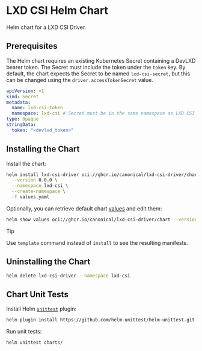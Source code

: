 # LXD CSI Helm Chart

Helm chart for a LXD CSI Driver.

## Prerequisites

The Helm chart requires an existing Kubernetes Secret containing a DevLXD bearer token. The Secret must include the token under the `token` key.
By default, the chart expects the Secret to be named `lxd-csi-secret`, but this can be changed using the `driver.accessTokenSecret` value.
```yaml
apiVersion: v1
kind: Secret
metadata:
  name: lxd-csi-token
  namespace: lxd-csi # Secret must be in the same namespace as LXD CSI driver.
type: Opaque
stringData:
  token: "<devlxd_token>"
```

## Installing the Chart

Install the chart:
```sh
helm install lxd-csi-driver oci://ghcr.io/canonical/lxd-csi-driver/chart \
  --version 0.0.0 \
  --namespace lxd-csi \
  --create-namespace \
  -f values.yaml
```

Optionally, you can retrieve default chart [values](/values.yaml) and edit them:
```sh
helm show values oci://ghcr.io/canonical/lxd-csi-driver/chart --version 0.0.0 > values.yaml
```

> [!TIP]
> Use `template` command instead of `install` to see the resulting manifests.

## Uninstalling the Chart

```sh
helm delete lxd-csi-driver --namespace lxd-csi
```

## Chart Unit Tests

Install Helm [`unittest`](https://github.com/helm-unittest/helm-unittest) plugin:
```sh
helm plugin install https://github.com/helm-unittest/helm-unittest.git
```

Run unit tests:
```sh
helm unittest charts/
```
